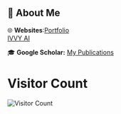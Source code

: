 ## 📌 About Me  

🌐 **Websites**:[Portfolio](https://blakezh0u.vercel.app/)  
                [IVVY AI](https://ivvyai.vercel.app/)

🎓 **Google Scholar:** [My Publications](https://scholar.google.com/citations?hl=en&user=D0SR4ucAAAAJ)  

# Visitor Count

![Visitor Count](https://komarev.com/ghpvc/?username=YourGitHubUsername&color=blue)

